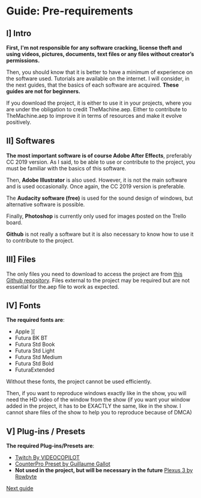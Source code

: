 # Guide: Pre-requirements

## I] Intro

  **First, I'm not responsible for any software cracking, license theft and using videos, pictures, documents, text files or any files without creator’s permissions.**
  
  Then, you should know that it is better to have a minimum of experience on the software used. Tutorials are available on the internet. I will consider, in the next guides, that the basics of each software are acquired.
  **These guides are not for beginners.**
  
  If you download the project, it is either to use it in your projects, where you are under the obligation to credit TheMachine.aep. Either to contribute to TheMachine.aep to improve it in terms of resources and make it evolve positively.

## II] Softwares

  **The most important software is of course Adobe After Effects**, preferably CC 2019 version.
  As I said, to be able to use or contribute to the project, you must be familiar with the basics of this software.
  
  Then, **Adobe Illustrator** is also used. However, it is not the main software and is used occasionally. Once again, the CC 2019 version is preferable.
  
  The **Audacity software (free)** is used for the sound design of windows, but alternative software is possible.
  
  Finally, **Photoshop** is currently only used for images posted on the Trello board.
  
  **Github** is not really a software but it is also necessary to know how to use it to contribute to the project.

## III] Files

  The only files you need to download to access the project are from [this Github repository](https://github.com/Elarson31/TheMachine.aep-Project). Files external to the project may be required but are not essential for the.aep file to work as expected.

## IV] Fonts

  **The required fonts are**:
  - Apple ][
  - Futura BK BT
  - Futura Std Book
  - Futura Std Light
  - Futura Std Medium
  - Futura Std Bold
  - FuturaExtended
  
  Without these fonts, the project cannot be used efficiently.
  
  Then, if you want to reproduce windows exactly like in the show, you will need the HD video of the window from the show (if you want your window added in the project, it has to be EXACTLY the same, like in the show. I cannot share files of the show to help you to reproduce because of DMCA)

## V] Plug-ins / Presets

  **The required Plug-ins/Presets are**:
  - [Twitch By VIDEOCOPILOT](https://www.videocopilot.net/products/twitch/)
  - [CounterPro Preset by Guillaume Gallot](https://www.motion-cafe.com/preset-counterpro)
  - **Not used in the project, but will be necessary in the future** [Plexus 3 by Rowbyte](https://aescripts.com/plexus/)
 
[Next guide](https://github.com/Elarson31/TheMachine.aep-Project/blob/master/Guides/Install.md)
